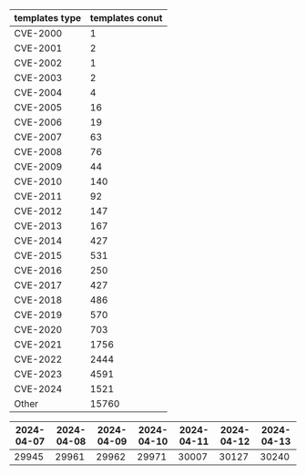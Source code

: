 | templates type | templates conut | 
| --- | --- | 
| CVE-2000 | 1 |
| CVE-2001 | 2 |
| CVE-2002 | 1 |
| CVE-2003 | 2 |
| CVE-2004 | 4 |
| CVE-2005 | 16 |
| CVE-2006 | 19 |
| CVE-2007 | 63 |
| CVE-2008 | 76 |
| CVE-2009 | 44 |
| CVE-2010 | 140 |
| CVE-2011 | 92 |
| CVE-2012 | 147 |
| CVE-2013 | 167 |
| CVE-2014 | 427 |
| CVE-2015 | 531 |
| CVE-2016 | 250 |
| CVE-2017 | 427 |
| CVE-2018 | 486 |
| CVE-2019 | 570 |
| CVE-2020 | 703 |
| CVE-2021 | 1756 |
| CVE-2022 | 2444 |
| CVE-2023 | 4591 |
| CVE-2024 | 1521 |
| Other | 15760 |


|2024-04-07 | 2024-04-08 | 2024-04-09 | 2024-04-10 | 2024-04-11 | 2024-04-12 | 2024-04-13|
|--- | ------ | ------ | ------ | ------ | ------ | ---|
|29945 | 29961 | 29962 | 29971 | 30007 | 30127 | 30240|
